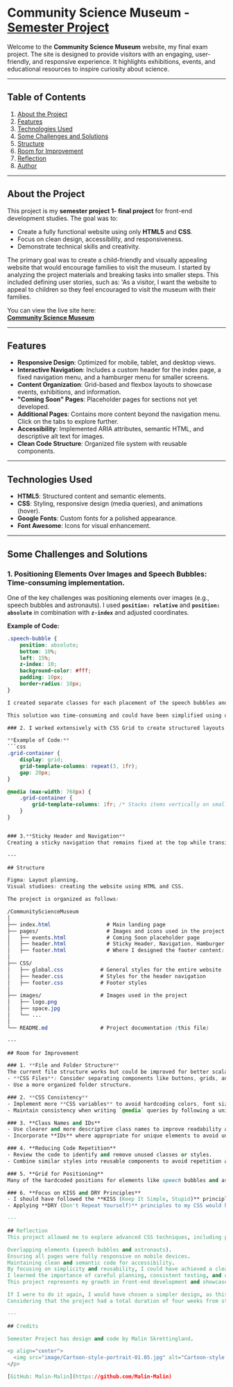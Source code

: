# Community Science Museum - [Semester Project](https://community-science-museum-malin.netlify.app/)

Welcome to the **Community Science Museum** website, my final exam project. The site is designed to provide visitors with an engaging, user-friendly, and responsive experience. It highlights exhibitions, events, and educational resources to inspire curiosity about science.

---

## Table of Contents

1. [About the Project](#about-the-project)
2. [Features](#features)
3. [Technologies Used](#technologies-used)
4. [Some Challenges and Solutions](#some-challenges-and-solutions)
5. [Structure](#structure)
6. [Room for Improvement](#room-for-improvment)
7. [Reflection](#reflection)
8. [Author](#author)

---

## About the Project

This project is my **semester project 1- final project** for front-end development studies. The goal was to:

- Create a fully functional website using only **HTML5** and **CSS**.
- Focus on clean design, accessibility, and responsiveness.
- Demonstrate technical skills and creativity.

The primary goal was to create a child-friendly and visually appealing website that would encourage families to visit the museum. I started by analyzing the project materials and breaking tasks into smaller steps. This included defining user stories, such as:
'As a visitor, I want the website to appeal to children so they feel encouraged to visit the museum with their families.

You can view the live site here:  
**[Community Science Museum](https://malin-malin.github.io/CommunityScienceMuseum/index.html)**

---

## Features

- **Responsive Design**: Optimized for mobile, tablet, and desktop views.
- **Interactive Navigation**: Includes a custom header for the index page, a fixed navigation menu, and a hamburger menu for smaller screens.
- **Content Organization**: Grid-based and flexbox layouts to showcase events, exhibitions, and information.
- **"Coming Soon" Pages**: Placeholder pages for sections not yet developed.
- **Additional Pages**: Contains more content beyond the navigation menu. Click on the tabs to explore further.
- **Accessibility**: Implemented ARIA attributes, semantic HTML, and descriptive alt text for images.
- **Clean Code Structure**: Organized file system with reusable components.

---

## Technologies Used

- **HTML5**: Structured content and semantic elements.
- **CSS**: Styling, responsive design (media queries), and animations (hover).
- **Google Fonts**: Custom fonts for a polished appearance.
- **Font Awesome**: Icons for visual enhancement.

---

## Some Challenges and Solutions

### 1. **Positioning Elements Over Images** and **Speech Bubbles: Time-consuming implementation.**

One of the key challenges was positioning elements over images (e.g., speech bubbles and astronauts). I used **`position: relative`** and **`position: absolute`** in combination with **`z-index`** and adjusted coordinates.

**Example of Code:**

````css
.speech-bubble {
    position: absolute;
    bottom: 10%;
    left: 15%;
    z-index: 10;
    background-color: #fff;
    padding: 10px;
    border-radius: 10px;
}

I created separate classes for each placement of the speech bubbles and astronauts, hardcoding the specific positions to ensure precision. To solve the challenge of creating borders on the speech bubbles, I added an extra triangle behind the main triangle. By carefully positioning and styling them in relation to each other, I achieved the desired border effect.

This solution was time-consuming and could have been simplified using other methods, many of which required JavaScript. Later, I realized this could have been solved more efficiently using **CSS Grid**, which would have provided better control over positioning and reduced the need for hardcoded values.

### 2. I worked extensively with CSS Grid to create structured layouts for exhibition sections and buttons. Media queries were added to ensure the layout looks great on all screen sizes.

**Example of Code:**
```css
.grid-container {
    display: grid;
    grid-template-columns: repeat(3, 1fr);
    gap: 20px;
}

@media (max-width: 768px) {
    .grid-container {
        grid-template-columns: 1fr; /* Stacks items vertically on smaller screens */
    }
}


### 3.**Sticky Header and Navigation**
Creating a sticky navigation that remains fixed at the top while transitioning smoothly required careful testing with position: fixed and ensuring no content overlapped.

---

## Structure

Figma: Layout planning.
Visual studioes: creating the website using HTML and CSS.

The project is organized as follows:

/CommunityScienceMuseum
│
├── index.html  				# Main landing page
├── pages/                    	# Images and icons used in the project
│   ├── events.html         	# Coming Soon placeholder page
│   ├── header.html 			# Sticky Header, Navigation, Hamburger Menu: I wanted to link this across all my pages, but as far as I could find, JavaScript is required to achieve this.
│   ├── footer.html 			# Where I designed the footer content: I wanted to link this across all my pages
│
├── CSS/
│   ├── global.css            # General styles for the entire website
│   ├── header.css            # Styles for the header navigation
│   ├── footer.css            # Footer styles
│
├── images/                   # Images used in the project
│   ├── logo.png
│   ├── space.jpg
│   └── ...
│
└── README.md                 # Project documentation (this file)

---

## Room for Improvement

### 1. **File and Folder Structure**
The current file structure works but could be improved for better scalability. For example:
- **CSS Files**: Consider separating components like buttons, grids, and layout styling into their own CSS files.
- Use a more organized folder structure.

### 2. **CSS Consistency**
- Implement more **CSS variables** to avoid hardcoding colors, font sizes, and spacing. This will make the code easier to maintain and update.
- Maintain consistency when writing `@media` queries by following a uniform order (e.g., desktop-first or mobile-first).

### 3. **Class Names and IDs**
- Use clearer and more descriptive class names to improve readability and reusability.
- Incorporate **IDs** where appropriate for unique elements to avoid unnecessary duplication of classes.

### 4. **Reducing Code Repetition**
- Review the code to identify and remove unused classes or styles.
- Combine similar styles into reusable components to avoid repetition and make the code cleaner.

### 5. **Grid for Positioning**
Many of the hardcoded positions for elements like speech bubbles and astronauts could be replaced with a **CSS Grid**-based solution. This would simplify the layout significantly and make it more adaptable to different screen sizes.

### 6. **Focus on KISS and DRY Principles**
- I should have followed the **KISS (Keep It Simple, Stupid)** principle to ensure a more streamlined and maintainable design. Simplifying the code and design would have saved time and reduced unnecessary complexity.
- Applying **DRY (Don't Repeat Yourself)** principles to my CSS would have helped eliminate redundant styles and made the codebase easier to maintain.

---

## Reflection
This project allowed me to explore advanced CSS techniques, including positioning, grid layouts, and responsiveness. While working on the project, I faced challenges with:

Overlapping elements (speech bubbles and astronauts).
Ensuring all pages were fully responsive on mobile devices.
Maintaining clean and semantic code for accessibility.
By focusing on simplicity and reusability, I could have achieved a cleaner structure that would be easier to expand and update in the future.
I learned the importance of careful planning, consistent testing, and optimizing for both functionality and design.
This project represents my growth in front-end development and showcases the skills I have gained during the execution of this project.

If I were to do it again, I would have chosen a simpler design, as this is only the second website I have ever programmed.
Considering that the project had a total duration of four weeks from start to finish, this would have been a more practical choice.

---

## Credits

Semester Project has design and code by Malin Skrettingland.

<p align="center">
  <img src="image/Cartoon-style-portrait-01.05.jpg" alt="Cartoon-style portrait" width="400">
</p>

[GitHub: Malin-Malin](https://github.com/Malin-Malin)
````

